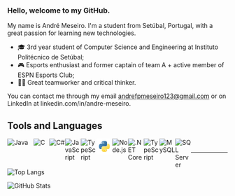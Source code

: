 ### Hello, welcome to my GitHub.

My name is André Meseiro. I'm a student from Setúbal, Portugal, with a great passion for learning new technologies.

- 🎓 3rd year student of Computer Science and Engineering at Instituto Politécnico de Setúbal;
- 🎮 Esports enthusiast and former captain of team A + active member of ESPN Esports Club;
- 👨‍💻 Great teamworker and critical thinker.

You can contact me through my email andrefpmeseiro123@gmail.com or on LinkedIn at linkedin.com/in/andre-meseiro.

## Tools and Languages
[<img align="left" alt="Java" width="60px" src="https://1000logos.net/wp-content/uploads/2020/09/Java-Logo.png" />][github]
[<img align="left" alt="C" width="36px" src="https://upload.wikimedia.org/wikipedia/commons/1/19/C_Logo.png" />][github]
[<img align="left" alt="C#" width="36px" src="https://upload.wikimedia.org/wikipedia/commons/b/bd/Logo_C_sharp.svg" />][github]
[<img align="left" alt="JavaScript" width="36px" src="https://upload.wikimedia.org/wikipedia/commons/6/6a/JavaScript-logo.png" />][github]
[<img align="left" alt="TypeScript" width="36px" src="https://upload.wikimedia.org/wikipedia/commons/4/4c/Typescript_logo_2020.svg" />][github]
[<img align="left" alt="Python" width="36px" src="https://raw.githubusercontent.com/github/explore/80688e429a7d4ef2fca1e82350fe8e3517d3494d/topics/python/python.png" />][github]
[<img align="left" alt="Node.js" width="36px" src="https://upload.wikimedia.org/wikipedia/commons/d/d9/Node.js_logo.svg" />][github]
[<img align="left" alt=".NET Core" width="36px" src="https://upload.wikimedia.org/wikipedia/commons/e/ee/.NET_Core_Logo.svg" />][github]
[<img align="left" alt="TypeScript" width="36px" src="https://upload.wikimedia.org/wikipedia/commons/c/cf/Angular_full_color_logo.svg" />][github]
[<img align="left" alt="MySQL" width="36px" src="https://www.svgrepo.com/show/303251/mysql-logo.svg" />][github]
[<img align="left" alt="SQL Server" width="36px" src="https://cdn.worldvectorlogo.com/logos/microsoft-sql-server-1.svg" />][github]

<br />

---

![Top Langs](https://github-readme-stats.vercel.app/api/top-langs/?username=andre-meseiro&&layout=compact&size_weight=0.5&count_weight=0.5&theme=dark)

![GitHub Stats](https://github-readme-stats.vercel.app/api?username=andre-meseiro&theme=dark&count_private=true&show_icons=true&include_all_commits=true)

[github]: https://github.com/andre-meseiro
[linkedin]: https://www.linkedin.com/in/andre-meseiro/
